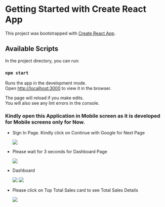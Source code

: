 # Getting Started with Create React App

This project was bootstrapped with [Create React App](https://github.com/facebook/create-react-app).

## Available Scripts

In the project directory, you can run:

### `npm start`

Runs the app in the development mode.\
Open [http://localhost:3000](http://localhost:3000) to view it in the browser.

The page will reload if you make edits.\
You will also see any lint errors in the console.

### Kindly open this Application in Mobile screen as it is developed for Mobile screens only for Now.
- Sign In Page. Kindly click on Continue with Google for Next Page

    ![](Screens/Sign-In.PNG)

- Please wait for 3 seconds for Dashboard Page

    ![](Screens/Waiting.PNG)

- Dashboard

    ![](Screens/Dashboard-1.PNG) ![](Screens/Dashboard-2.PNG)
    
- Please click on Top Total Sales card to see Total Sales Details

    ![](Screens/Sales-details.PNG)

